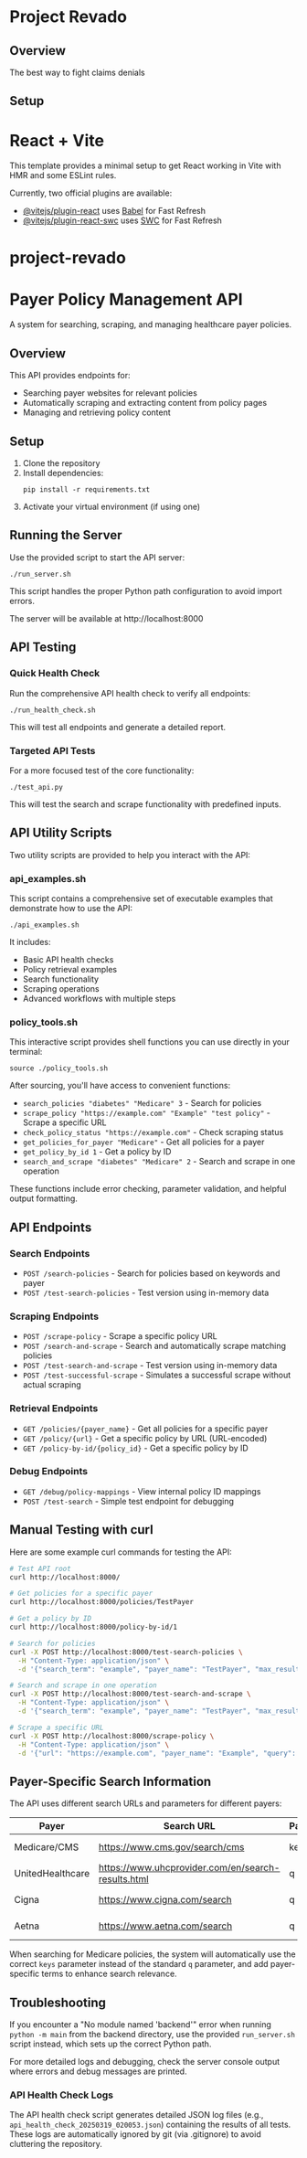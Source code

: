 # Project Revado

## Overview

The best way to fight claims denials

## Setup

# React + Vite

This template provides a minimal setup to get React working in Vite with HMR and some ESLint rules.

Currently, two official plugins are available:

- [@vitejs/plugin-react](https://github.com/vitejs/vite-plugin-react/blob/main/packages/plugin-react/README.md) uses [Babel](https://babeljs.io/) for Fast Refresh
- [@vitejs/plugin-react-swc](https://github.com/vitejs/vite-plugin-react-swc) uses [SWC](https://swc.rs/) for Fast Refresh
# project-revado

# Payer Policy Management API

A system for searching, scraping, and managing healthcare payer policies.

## Overview

This API provides endpoints for:
- Searching payer websites for relevant policies
- Automatically scraping and extracting content from policy pages
- Managing and retrieving policy content

## Setup

1. Clone the repository
2. Install dependencies:
   ```
   pip install -r requirements.txt
   ```
3. Activate your virtual environment (if using one)

## Running the Server

Use the provided script to start the API server:

```
./run_server.sh
```

This script handles the proper Python path configuration to avoid import errors.

The server will be available at http://localhost:8000

## API Testing

### Quick Health Check

Run the comprehensive API health check to verify all endpoints:

```
./run_health_check.sh
```

This will test all endpoints and generate a detailed report.

### Targeted API Tests

For a more focused test of the core functionality:

```
./test_api.py
```

This will test the search and scrape functionality with predefined inputs.

## API Utility Scripts

Two utility scripts are provided to help you interact with the API:

### api_examples.sh

This script contains a comprehensive set of executable examples that demonstrate how to use the API:

```
./api_examples.sh
```

It includes:
- Basic API health checks
- Policy retrieval examples
- Search functionality
- Scraping operations
- Advanced workflows with multiple steps

### policy_tools.sh

This interactive script provides shell functions you can use directly in your terminal:

```
source ./policy_tools.sh
```

After sourcing, you'll have access to convenient functions:
- `search_policies "diabetes" "Medicare" 3` - Search for policies
- `scrape_policy "https://example.com" "Example" "test policy"` - Scrape a specific URL
- `check_policy_status "https://example.com"` - Check scraping status
- `get_policies_for_payer "Medicare"` - Get all policies for a payer
- `get_policy_by_id 1` - Get a policy by ID
- `search_and_scrape "diabetes" "Medicare" 2` - Search and scrape in one operation

These functions include error checking, parameter validation, and helpful output formatting.

## API Endpoints

### Search Endpoints

- `POST /search-policies` - Search for policies based on keywords and payer
- `POST /test-search-policies` - Test version using in-memory data

### Scraping Endpoints

- `POST /scrape-policy` - Scrape a specific policy URL
- `POST /search-and-scrape` - Search and automatically scrape matching policies
- `POST /test-search-and-scrape` - Test version using in-memory data
- `POST /test-successful-scrape` - Simulates a successful scrape without actual scraping

### Retrieval Endpoints

- `GET /policies/{payer_name}` - Get all policies for a specific payer
- `GET /policy/{url}` - Get a specific policy by URL (URL-encoded)
- `GET /policy-by-id/{policy_id}` - Get a specific policy by ID

### Debug Endpoints

- `GET /debug/policy-mappings` - View internal policy ID mappings
- `POST /test-search` - Simple test endpoint for debugging

## Manual Testing with curl

Here are some example curl commands for testing the API:

```bash
# Test API root
curl http://localhost:8000/

# Get policies for a specific payer
curl http://localhost:8000/policies/TestPayer

# Get a policy by ID
curl http://localhost:8000/policy-by-id/1

# Search for policies
curl -X POST http://localhost:8000/test-search-policies \
  -H "Content-Type: application/json" \
  -d '{"search_term": "example", "payer_name": "TestPayer", "max_results": 5}'

# Search and scrape in one operation
curl -X POST http://localhost:8000/test-search-and-scrape \
  -H "Content-Type: application/json" \
  -d '{"search_term": "example", "payer_name": "TestPayer", "max_results": 2}'

# Scrape a specific URL
curl -X POST http://localhost:8000/scrape-policy \
  -H "Content-Type: application/json" \
  -d '{"url": "https://example.com", "payer_name": "Example", "query": "test policy"}'
```

## Payer-Specific Search Information

The API uses different search URLs and parameters for different payers:

| Payer | Search URL | Parameter | Example |
|-------|------------|-----------|---------|
| Medicare/CMS | https://www.cms.gov/search/cms | keys | https://www.cms.gov/search/cms?keys=diabetes+coverage |
| UnitedHealthcare | https://www.uhcprovider.com/en/search-results.html | q | https://www.uhcprovider.com/en/search-results.html?q=diabetes+coverage |
| Cigna | https://www.cigna.com/search | q | https://www.cigna.com/search?q=diabetes+coverage |
| Aetna | https://www.aetna.com/search | q | https://www.aetna.com/search?q=diabetes+coverage |

When searching for Medicare policies, the system will automatically use the correct `keys` parameter instead of the standard `q` parameter, and add payer-specific terms to enhance search relevance.

## Troubleshooting

If you encounter a "No module named 'backend'" error when running `python -m main` from the backend directory, use the provided `run_server.sh` script instead, which sets up the correct Python path.

For more detailed logs and debugging, check the server console output where errors and debug messages are printed.

### API Health Check Logs

The API health check script generates detailed JSON log files (e.g., `api_health_check_20250319_020053.json`) containing the results of all tests. These logs are automatically ignored by git (via .gitignore) to avoid cluttering the repository.
